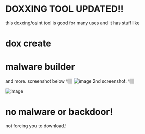 # DOXXING TOOL UPDATED!!
this doxxing/osint tool is good for many uses and it has stuff like 
# dox create
# malware builder 
and more. screenshot below 👇🏽
![image](https://github.com/user-attachments/assets/9131b838-d0b0-4df5-aab5-d8c98c6f4dd4)
2nd screenshot. 👇🏽



![image](https://github.com/user-attachments/assets/0f4076d2-fc26-4d4c-b2b7-6524637ce724)


# no malware or backdoor! 
 not forcing you to download.!
